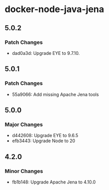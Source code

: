 # docker-node-java-jena

## 5.0.2

### Patch Changes

- dad0a3d: Upgrade EYE to 9.7.10.

## 5.0.1

### Patch Changes

- 55a9066: Add missing Apache Jena tools

## 5.0.0

### Major Changes

- d442608: Upgrade EYE to 9.6.5
- efb3443: Upgrade Node to 20

## 4.2.0

### Minor Changes

- fb1b148: Upgrade Apache Jena to 4.10.0
